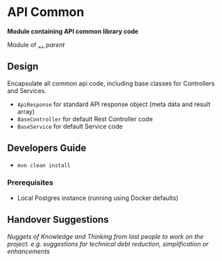 # API Common

**Module containing API common library code**

Module of [**`..`**](../README.md) *parent*


## Design

Encapsulate all common api code, including base classes for Controllers and Services.

* `ApiResponse` for standard API response object (meta data and result array)
* `BaseController` for default Rest Controller code
* `BaseService` for default Service code


## Developers Guide

* `mvn clean install` 

### Prerequisites

* Local Postgres instance (running using Docker defaults)


## Handover Suggestions

_Nuggets of Knowledge and Thinking from last people to work on the project._
_e.g. suggestions for technical debt reduction, simplification or enhancements_


